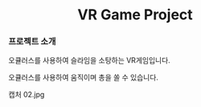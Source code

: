 <div align="center"><h1>VR Game Project</h1></div>

### 프로젝트 소개


오큘러스를 사용하여 슬라임을 소탕하는 VR게임입니다.

오큘러스를 사용하여 움직이며 총을 쏠 수 있습니다.

캡처 02.jpg



